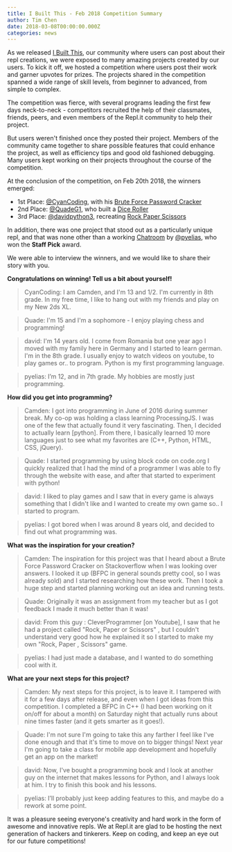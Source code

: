 ```yaml
---
title: I Built This - Feb 2018 Competition Summary
author: Tim Chen
date: 2018-03-08T00:00:00.000Z
categories: news
---
```


As we released [I Built This](https://repl.it/ibuiltthis/), our community where users can post about their repl creations, we were exposed to many amazing projects created by our users.  To kick it off, we hosted a competition where users post their work and garner upvotes for prizes.  The projects shared in the competition spanned a wide range of skill levels, from beginner to advanced, from simple to complex.

The competition was fierce, with several programs leading the first few days neck-to-neck - competitors recruited the help of their classmates, friends, peers, and even members of the Repl.it community to help their project.

But users weren't finished once they posted their project.  Members of the community came together to share possible features that could enhance the project, as well as efficiency tips and good old fashioned debugging.  Many users kept working on their projects throughout the course of the competition.

At the conclusion of the competition, on Feb 20th 2018, the winners emerged:
* 1st Place: [@CyanCoding](https://repl.it/@CyanCoding), with his [Brute Force Password Cracker](https://repl.it/@CyanCoding/Brute-Force-Password-Cracker)
* 2nd Place: [@QuadeG1](https://repl.it/@QuadeG1), who built a [Dice Roller](https://repl.it/@QuadeG1/Dice-Roller)
* 3rd Place: [@davidpython3](https://repl.it/@davidpython3), recreating [Rock Paper Scissors](https://repl.it/ibuiltthis/p/rock-paper-scissors-again-d)

In addition, there was one project that stood out as a particularly unique repl, and that was none other than a working [Chatroom](https://repl.it/@pyelias/Chatroom) by [@pyelias](https://repl.it/@pyelias), who won the **Staff Pick** award.

We were able to interview the winners, and we would like to share their story with you.

**Congratulations on winning!  Tell us a bit about yourself!**

> CyanCoding: I am Camden, and I'm 13 and 1/2. I'm currently in 8th grade. In my free time, I like to hang out with my friends and play on my New 2ds XL.

> Quade: I'm 15 and I'm a sophomore - I enjoy playing chess and programming!

> david: I'm 14 years old. I come from Romania but one year ago I moved with my family here in Germany and I started to learn german. I'm in the 8th grade.  I usually enjoy to watch videos on youtube, to play games or.. to program. Python is my first programming language.

> pyelias: I’m 12, and in 7th grade. My hobbies are mostly just programming.

**How did you get into programming?**

> Camden: I got into programming in June of 2016 during summer break. My co-op was holding a class learning ProcessingJS. I was one of the few that actually found it very fascinating.  Then, I decided to actually learn [python]. From there, I basically learned 10 more languages just to see what my favorites are (C++, Python, HTML, CSS, jQuery).

> Quade: I started programming by using block code on code.org I quickly realized that I had the mind of a programmer I was able to fly through the website with ease, and after that started to experiment with python! 

> david: I liked to play games and I saw that in every game is always something that I didn't like and I wanted to create my own game so.. I started to program.

> pyelias: I got bored when I was around 8 years old, and decided to find out what programming was.

**What was the inspiration for your creation?**

> Camden: The inspiration for this project was that I heard about a Brute Force Password Cracker on Stackoverflow when I was looking over answers. I looked it up (BFPC in general sounds pretty cool, so I was already sold) and I started researching how these work. Then I took a huge step and started planning working out an idea and running tests.

> Quade: Originally it was an assignment from my teacher but as I got feedback I made it much better than it was!

> david: From this guy : CleverProgrammer [on Youtube], I saw  that he had a project called "Rock, Paper or Scissors" , but I couldn't understand very good how he explained it so I started to make my own "Rock, Paper , Scissors" game.

> pyelias: I had just made a database, and I wanted to do something cool with it.

**What are your next steps for this project?**

> Camden: My next steps for this project, is to leave it. I tampered with it for a few days after release, and even when I got ideas from this competition. I completed a BFPC in C++ (I had been working on it on/off for about a month) on Saturday night that actually runs about nine times faster (and it gets smarter as it goes!).

> Quade: I'm not sure I'm going to take this any farther I feel like I've done enough and that it's time to move on to bigger things! Next year I'm going to take a class for mobile app development and hopefully get an app on the market!

> david: Now, I've bought a programming book and I look at another guy on the internet that makes lessons for Python, and I always look at him. I try to finish this book and his lessons.

> pyelias: I’ll probably just keep adding features to this, and maybe do a rework at some point.

It was a pleasure seeing everyone's creativity and hard work in the form of awesome and innovative repls.  We at Repl.it are glad to be hosting the next generation of hackers and tinkerers.  Keep on coding, and keep an eye out for our future competitions!














